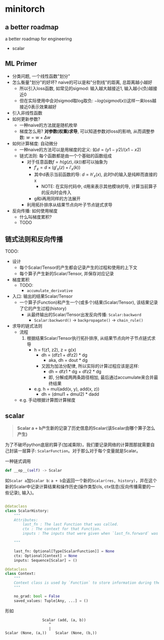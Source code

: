 # minitorch

## a better roadmap

a better roadmap for engineering

- scalar


## ML Primer

- 分类问题, 一个线性函数"划分"
- 怎么衡量"划分"的好坏? naive的可以是和"分割线"的距离, 总距离越小越好
    * 所以引入loss函数, 如常见的sigmod: 输入越大越接近1, 输入越小(负)越接近0
    * 但在实际使用中会对sigmod取log取负: $-log(sigmod(x))$这样一来loss越接近0表示效果越好
- 引入非线性函数
- 如何更新参数?
    * 一种naive的方法就是随机枚举
    * 梯度怎么用? **对参数(权重)求导**, 可以知道参数对loss的影响, 从而调整参数: $w = w+\Delta w$
- 如何计算梯度: 自动微分
    * 一种naive的方法可以是用梯度的定义: 如$d = (y1-y2) / (x1-x2)$
    * 链式法则: 每个函数都是由一个个基础的函数组成
        + 对于任意函数$f = h(g(z), i(k))$都可以抽象为
            + $f'_x = d \times (g'_x(z) + i'_x(k))$
            + 其中d表示当前函数的导: $d = h'_x(x)$, 此时h的输入是纯粹而直接的x
                + NOTE: 在实际代码中, d用来表示其他模块的导, 计算当前算子的反向时会传入
            + g和i再用同样的方法展开
        + 利用拓扑排序从结果节点向叶子节点链式求导
- 反向传播: 如何使用梯度
    * 什么叫梯度累积?
    * TODO

## 链式法则和反向传播

TODO: 

- 设计
    * 每个Scalar/Tensor的产生都会记录产生的过程和使用的上下文
    * 每个算子产生新的Scalar/Tensor, 并保存对应记录
- 梯度累积
    * TODO:
        + `accumulate_derivative`
- 入口: 输出的结果Scalar/Tensor
    * 一个算子(Function)和产生一个(或多个)结果(Scalar/Tensor), 该结果记录了它的产生过程(history)
        + 从最终输出的Scalar/Tensor出发反向传播: `Scalar:backword`
            + `Scalar:backword()` -> `backpropagate()` -> `chain_rule()`
- 求导的链式法则
    * 流程
        1. 根据结果Scalar/Tensor执行拓扑排序, 从结果节点向叶子节点链式求导
            - h = f(z1, z2), z = g(x)
                * dh = (dfz1 + dfz2) * dg
                    + aka, dh = dout * dg
                * 又因为加法分配律, 所以实际的计算过程应该是这样:
                    + dh = dfz1 * dg + dfz2 * dg
                    + 即, 分解成两两条路径相加, 最后通过accumulate来合并最终结果
            - e.g. h = mul(add(x, y), add(x, z))
                * dh = (dmul1 + dmul2) * dadd
    * e.g. 手动根据计算图计算梯度

## scalar

> **Scalar a + b产生新的记录了历史信息的Scalar(该Scalar由哪个算子怎么产生)**

为了不破坏python底层的算子(加减乘除)，我们要记录网络的计算图那就需要自己封装一层算子: `ScalarFunction`。对于那么对于每个变量就是Scalar。

一种链式调用

```python
def __op__(self) -> Scalar
```

如`Scalar a`加`Scalar b`: `a + b`会返回一个新的`Scalar(res, history)`，并在这个新的Scalar中记录计算结果和操作历史(操作类型cls, ctx信息(反向传播需要的一些记录), 输入)。

```python

@dataclass
class ScalarHistory:
    """
    Attributes:
        last_fn : The last Function that was called.
        ctx : The context for that Function.
        inputs : The inputs that were given when `last_fn.forward` was called.

    """

    last_fn: Optional[Type[ScalarFunction]] = None
    ctx: Optional[Context] = None
    inputs: Sequence[Scalar] = ()

@dataclass
class Context:
    """
    Context class is used by `Function` to store information during the forward pass.
    """

    no_grad: bool = False
    saved_values: Tuple[Any, ...] = ()
```

形如

```
                 Scalar (add, (a, b))
                    ^
                    |
Scalar (None, (a,))    Scalar (None, (b,))
```














